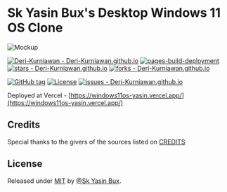 # Sk Yasin Bux's Desktop Windows 11 OS Clone

![Mockup](https://github.com/Deri-Kurniawan/Deri-Kurniawan.github.io/blob/main/docs/images/mockup.png)

[![Deri-Kurniawan - Deri-Kurniawan.github.io](https://img.shields.io/static/v1?label=Deri-Kurniawan&message=Deri-Kurniawan.github.io&color=blue&logo=github)](https://github.com/Deri-Kurniawan/Deri-Kurniawan.github.io "Go to GitHub repo")
[![pages-build-deployment](https://github.com/Deri-Kurniawan/Deri-Kurniawan.github.io/actions/workflows/pages/pages-build-deployment/badge.svg?branch=main)](https://github.com/Deri-Kurniawan/Deri-Kurniawan.github.io/actions/workflows/pages/pages-build-deployment)
[![stars - Deri-Kurniawan.github.io](https://img.shields.io/github/stars/Deri-Kurniawan/Deri-Kurniawan.github.io?style=social)](https://github.com/Deri-Kurniawan/Deri-Kurniawan.github.io)
[![forks - Deri-Kurniawan.github.io](https://img.shields.io/github/forks/Deri-Kurniawan/Deri-Kurniawan.github.io?style=social)](https://github.com/Deri-Kurniawan/Deri-Kurniawan.github.io)

[![GitHub tag](https://img.shields.io/github/tag/Deri-Kurniawan/Deri-Kurniawan.github.io?include_prereleases=&sort=semver&color=blue)](https://github.com/Deri-Kurniawan/Deri-Kurniawan.github.io/releases/)
[![License](https://img.shields.io/badge/License-MIT-blue)](#license)
[![issues - Deri-Kurniawan.github.io](https://img.shields.io/github/issues/Deri-Kurniawan/Deri-Kurniawan.github.io)](https://github.com/Deri-Kurniawan/Deri-Kurniawan.github.io/issues)

Deployed at Vercel - [https://windows11os-yasin.vercel.app/](https://windows11os-yasin.vercel.app/)

## Credits

Special thanks to the givers of the sources listed on [CREDITS](https://github.com/skyasinbux/Windows-11-OS/blob/main/CREDITS.md)

## License

Released under [MIT](/LICENSE) by [@Sk Yasin Bux](https://github.com/skyasinbux).
